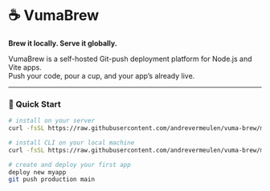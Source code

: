 # ☕ VumaBrew

**Brew it locally. Serve it globally.**

VumaBrew is a self-hosted Git-push deployment platform for Node.js and Vite apps.  
Push your code, pour a cup, and your app’s already live.

---

### 🚀 Quick Start

```bash
# install on your server
curl -fsSL https://raw.githubusercontent.com/andrevermeulen/vuma-brew/main/install-server.sh | sudo bash

# install CLI on your local machine
curl -fsSL https://raw.githubusercontent.com/andrevermeulen/vuma-brew/main/install-client.sh | bash

# create and deploy your first app
deploy new myapp
git push production main
